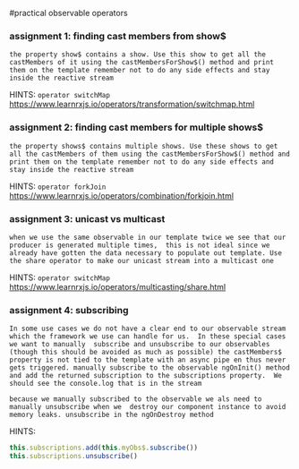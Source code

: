 #practical observable operators

### assignment 1: finding cast members from show$
`the property show$ contains a show. Use this show to get all the castMembers of it using the castMembersForShow$() method and print them on the template
remember not to do any side effects and stay inside the reactive stream`

HINTS: 
`operator switchMap`
https://www.learnrxjs.io/operators/transformation/switchmap.html

### assignment 2: finding cast members for multiple shows$
`the property shows$ contains multiple shows. Use these shows to get all the castMembers of them using the castMembersForShow$() method and print them on the template
remember not to do any side effects and stay inside the reactive stream`

HINTS: 
`operator forkJoin`
https://www.learnrxjs.io/operators/combination/forkjoin.html

### assignment 3: unicast vs multicast
`when we use the same observable in our template twice we see that our producer is generated multiple times, 
this is not ideal since we already have gotten the data necessary to populate out template.
Use the share operator to make our unicast stream into a multicast one`

HINTS: 
`operator switchMap`
https://www.learnrxjs.io/operators/multicasting/share.html

### assignment 4: subscribing
`In some use cases we do not have a clear end to our observable stream which the framework we use can handle for us. 
In these special cases we want to manually 
subscribe and unsubscribe to our observables (though this should be avoided as much as possible)
the castMembers$ property is not tied to the template with an async pipe en thus never gets triggered.
manually subscribe to the observable ngOnInit() method and add the returned subscription to the subscriptions property. 
We should see the console.log that is in the stream
`

`because we manually subscribed to the observable we als need to manually unsubscribe when we 
destroy our component instance to avoid memory leaks.
unsubscribe in the ngOnDestroy method`

HINTS: 
```typescript
this.subscriptions.add(this.myObs$.subscribe())
this.subscriptions.unsubscribe()
```
